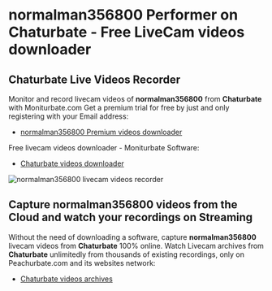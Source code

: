 # normalman356800 Performer on Chaturbate - Free LiveCam videos downloader

## Chaturbate Live Videos Recorder

Monitor and record livecam videos of **normalman356800** from **Chaturbate** with Moniturbate.com
Get a premium trial for free by just and only registering with your Email address:
* [normalman356800 Premium videos downloader](https://moniturbate.com/request-demo-licence-key.html)

Free livecam videos downloader - Moniturbate Software:
* [Chaturbate videos downloader](https://moniturbate.com/moniturbate-download-software.html)

![normalman356800 livecam videos recorder](https://peachurnet.com/templates/moniturbate-software.png)


## Capture normalman356800 videos from the Cloud and watch your recordings on Streaming

Without the need of downloading a software, capture **normalman356800** livecam videos from **Chaturbate** 100% online.
Watch Livecam archives from **Chaturbate** unlimitedly from thousands of existing recordings, only on Peachurbate.com and its websites network:
* [Chaturbate videos archives](https://peachurnet.com/)